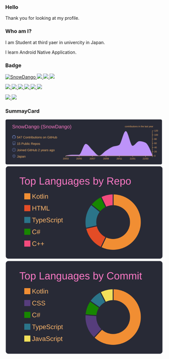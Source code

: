 ### Hello

Thank you for looking at my profile. 

### Who am I?

I am Student at third yaer in univercity in Japan. 

I learn Android Native Application.


### Badge
<p align="left"> 
  <a href="https://github.com/SnowDango/SnowDango/">
    <img src="https://komarev.com/ghpvc/?username=SnowDango" alt="SnowDango" />
  </a>
  <a href="https://github.com/SnowDango">
    <img height="20" src="https://img.shields.io/github/followers/SnowDango?label=follow&logo=github&style=flat" />
  </a>
  <a href="http://qiita.com/SnowDango">
    <img height="20" src="https://qiita-badge.apiapi.app/s/SnowDango/posts.svg" />
  </a>
  <a href="qiita.com/SnowDango">
    <img height="20" src="https://qiita-badge.apiapi.app/s/SnowDango/contributions.svg" />
  </a>
</p>


<p align="left">
  <a href="https://kotlinlang.org">
    <img src="https://img.shields.io/badge/Kotlin-414141.svg?logo=kotlin&style=popout">
  </a>
  <a href="https://nodejs.org/en/">
    <img src="https://img.shields.io/badge/-Node.js-414141.svg?logo=node.js&style=popout">
  </a>
  <a href="https://www.typescriptlang.org/">
    <img src="https://img.shields.io/badge/-Typescript-414141.svg?logo=typescript&style=popout">
  </a>
  <a href="https://www.java.com/en/">
    <img src="https://img.shields.io/badge/-Java-414141.svg?logo=java&style=popout">
  </a>
  <a href="https://developer.android.com/studio?">
    <img src="https://img.shields.io/badge/-AndroidStudio-414141.svg?logo=android%20studio&style=popout">
  </a>
  <a href="https://www.electronjs.org/">
    <img src="https://img.shields.io/badge/-Electron-414141.svg?logo=electron&style=popout">
  </a>
</p>


<p align="left">
  <a href="https://music.apple.com/profile/rikarikafc">
    <img src="https://img.shields.io/badge/AppleMusic-000000.svg?logo=apple-music&style=popout">
  </a>
  <a href="https://open.spotify.com/user/xsa1cc9k9ym6b7f623hzwof0l">
    <img src="https://img.shields.io/badge/Spotify-1ED760.svg?logo=spotify&style=popout">
  </a>
</p>

### SummayCard

[![](https://raw.githubusercontent.com/SnowDango/SnowDango/master/profile-summary-card-output/dracula/0-profile-details.svg)](https://github.com/vn7n24fzkq/github-profile-summary-cards)
[![](https://raw.githubusercontent.com/SnowDango/SnowDango/master/profile-summary-card-output/dracula/1-repos-per-language.svg)](https://github.com/vn7n24fzkq/github-profile-summary-cards)
[![](https://raw.githubusercontent.com/SnowDango/SnowDango/master/profile-summary-card-output/dracula/2-most-commit-language.svg)](https://github.com/vn7n24fzkq/github-profile-summary-cards)


